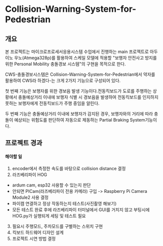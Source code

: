 # Collision-Warning-System-for-Pedestrian
## 개요
본 프로젝트는 마이크로프로세서응용시스템 수업에서 진행하는 main 프로젝트로 아두이노 우노(Atmega328p)를 활용하여 스케일 모델에 적용할 "보행자 안전사고 방지를 위한 Personal Mobility 충돌경보 시스템"의 구현을 목적으로 한다. 

CWS-충돌경보시스템은 Collision-Warning-System-for-Pedestrian에서 약자를 활용하여 CWS라 하겠다-는 크게 2가지 기능으로 구성되어 있다. 

첫 번째 기능은 보행자를 위한 경보음 발생 기능이다.전동킥보드가 도로를 주행하는 상황에서 충돌예상거리 이내에 보행자 식별 시 경보음을 발생하여 전동킥보드를 인지하지 못하는 보행자에게 전동킥보드가 주행 중임을 알린다.

두 번째 기능은 충돌예상거리 이내에 보행자가 감지된 경우, 보행자와의 거리에 따라 충돌이 예상되는 위험도를 판단하여 자동으로 제동하는 Partial Braking System기능이다.
 
## 프로젝트 경과
#### 해야할 일 
1. encoder에서 측정한 속도를 바탕으로 collision distance 결정
2. 라즈베리파이 HOG
- ardum cam, esp32 사용할 수 있는지 판단
- 안되면 PICam(라즈베리파이 전용 카메라) 구입 -> Raspberry Pi Camera Module2 사용 결정
- 파이캠 연결하고 정상 작동하는지 테스트(사진촬영 해보기)
- 모든 테스트 완료 후에 라즈베리파이 터미널에서 GUI를 거치지 않고 부팅시에 HOG.py가 실행되게 세팅 및 테스트 필요
3. 필요시 주행모드, 주차모드를 구별하는 스위치 구현
4. 킥보드 하드웨어 디자인 설계
5. 프로젝트 시연 방법 결정
